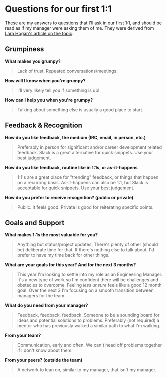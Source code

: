 # Questions for our first 1:1

These are my answers to questions that I'll ask in our first 1:1, and should be read as if my manager were asking them of me. They were derived from [Lara Hogan's article on the topic](http://larahogan.me/blog/first-one-on-one-questions/).

## Grumpiness

__What makes you grumpy?__

> Lack of trust. Repeated conversations/meetings.

__How will I know when you're grumpy?__

> I'll very likely tell you if something is up!

__How can I help you when you're grumpy?__

> Talking about something else is usually a good place to start.

## Feedback & Recognition

__How do you like feedback, the medium (IRC, email, in person, etc.)__

> Preferably in person for significant and/or career development related feedback. Slack is a great alternative for quick snippets. Use your best judgement.

__How do you like feedback, routine like in 1:1s, or as-it-happens__

> 1:1's are a great place for "trending" feedback, or things that happen on a recurring basis. As-it-happens can also be 1:1, but Slack is acceptable for quick snippets. Use your best judgement.

__How do you prefer to receive recognition? (public or private)__

> Public. It feels good. Private is good for reiterating specific points.

## Goals and Support

__What makes 1:1s the most valuable for you?__

> Anything but status/project updates. There's plenty of other (should be) deliberate time for that. If there's nothing else to talk about, I'd prefer to have my time back for other things.

__What are your goals for this year? And for the next 3 months?__

> This year I'm looking to settle into my role as an Engineering Manager. It's a new type of work so I'm confident there will be challenges and obstacles to overcome. Feeling _less unsure_ feels like a good 12 month goal. Over the next 3 I'm focusing on a smooth transition between managers for the team.

__What do you need from your manager?__

> Feedback, feedback, feedback. Someone to be a sounding board for ideas and potential solutions to problems. Preferably (not required) a mentor who has previously walked a similar path to what I'm walking.

__From your team?__

> Communication, early and often. We can't head off problems together if I don't know about them. 

__From your peers? (outside the team)__

> A network to lean on, similar to my manager, that isn't my manager.
